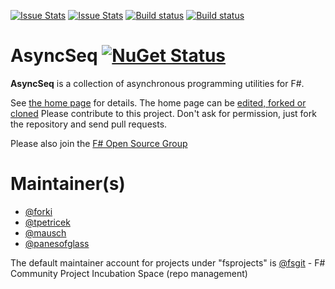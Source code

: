[![Issue Stats](http://issuestats.com/github/fsprojects/AsyncSeq/badge/issue)](http://issuestats.com/github/fsprojects/AsyncSeq)
[![Issue Stats](http://issuestats.com/github/fsprojects/AsyncSeq/badge/pr)](http://issuestats.com/github/fsprojects/AsyncSeq)
[![Build status](https://ci.appveyor.com/api/projects/status/g2w1vk0s1lwa3xq8/branch/master?svg=true)](https://ci.appveyor.com/project/SteffenForkmann/async/branch/master)
[![Build status](https://travis-ci.org/fsprojects/AsyncSeq.svg?branch=master)](https://travis-ci.org/fsprojects/AsyncSeq)

# AsyncSeq [![NuGet Status](http://img.shields.io/nuget/v/AsyncSeq.svg?style=flat)](https://www.nuget.org/packages/AsyncSeq/)

**AsyncSeq** is a collection of asynchronous programming utilities for F#. 

See [the home page](http://fsprojects.github.io/AsyncSeq/) for details. The home page can be [edited, forked or cloned](https://github.com/fsprojects/AsyncSeq/tree/gh-pages)
Please contribute to this project. Don't ask for permission, just fork the repository and send pull requests.

Please also join the [F# Open Source Group](http://fsharp.github.com)

# Maintainer(s)

- [@forki](https://github.com/forki)
- [@tpetricek](https://github.com/tpetricek)
- [@mausch](https://github.com/mausch)
- [@panesofglass](https://github.com/panesofglass)

The default maintainer account for projects under "fsprojects" is [@fsgit](https://github.com/fsgit) - F# Community Project Incubation Space (repo management)
